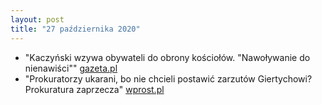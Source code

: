```yaml
---
layout: post
title: "27 października 2020"
---
```


- "Kaczyński wzywa obywateli do obrony kościołów. "Nawoływanie do nienawiści""
  [gazeta.pl](https://wiadomosci.gazeta.pl/wiadomosci/7,114884,26445978,kaczynski-wzywa-obywateli-do-obrony-kosciolow-podzeganie-do.html)
- "Prokuratorzy ukarani, bo nie chcieli postawić zarzutów Giertychowi? Prokuratura zaprzecza"
  [wprost.pl](https://www.wprost.pl/kraj/10381711/prokuratorzy-ukarani-bo-nie-chcieli-postawic-zarzutow-giertychowi-prokuratura-zaprzecza.html)
